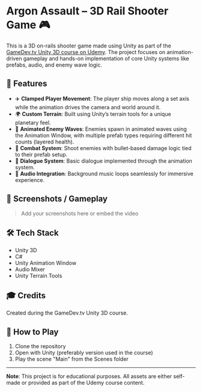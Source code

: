 # Argon Assault – 3D Rail Shooter Game 🎮

This is a 3D on-rails shooter game made using Unity as part of the [GameDev.tv Unity 3D course on Udemy](https://www.udemy.com/course/unitycourse/). The project focuses on animation-driven gameplay and hands-on implementation of core Unity systems like prefabs, audio, and enemy wave logic.

## 🚀 Features

- ✈️ **Clamped Player Movement**: The player ship moves along a set axis while the animation drives the camera and world around it.
- 🌍 **Custom Terrain**: Built using Unity’s terrain tools for a unique planetary feel.
- 👾 **Animated Enemy Waves**: Enemies spawn in animated waves using the Animation Window, with multiple prefab types requiring different hit counts (layered health).
- 🎯 **Combat System**: Shoot enemies with bullet-based damage logic tied to their prefab setup.
- 💬 **Dialogue System**: Basic dialogue implemented through the animation system.
- 🎵 **Audio Integration**: Background music loops seamlessly for immersive experience.

## 📸 Screenshots / Gameplay
> Add your screenshots here or embed the video

## 🛠️ Tech Stack

- Unity 3D
- C#
- Unity Animation Window
- Audio Mixer
- Unity Terrain Tools

## 🎓 Credits
Created during the GameDev.tv Unity 3D course.

## 📂 How to Play
1. Clone the repository
2. Open with Unity (preferably version used in the course)
3. Play the scene "Main" from the Scenes folder

---

**Note**: This project is for educational purposes. All assets are either self-made or provided as part of the Udemy course content.
